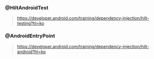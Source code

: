 ### @HiltAndroidTest
> https://developer.android.com/training/dependency-injection/hilt-testing?hl=ko

### @AndroidEntryPoint
> https://developer.android.com/training/dependency-injection/hilt-android?hl=ko
